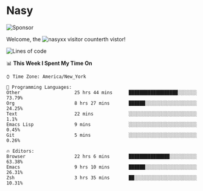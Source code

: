 # Nasy

<!--
<p align="center">
<img height="200" src="https://github-readme-stats.vercel.app/api?username=nasyxx&count_private=true&show_icons=true&theme=dracula&include_all_commits=true"/>
<img height="200" src="https://github-readme-stats.vercel.app/api/top-langs/?username=nasyxx&theme=dracula&hide=html,jupyter+notebook&count_private=true&show_icons=true"/>
</p>

  
----------------
-->

![Sponsor](https://img.shields.io/static/v1.svg?label=Sponsor&message=%E2%9D%A4&logo=GitHub&style=flat&color=pink)
 
Welcome, the ![nasyxx visitor counter](https://count.getloli.com/get/@nasyxx?theme=rule34)th vistor!
 
<!--START_SECTION:waka-->
![Lines of code](https://img.shields.io/badge/From%20Hello%20World%20I%27ve%20Written-600238%20lines%20of%20code-blue)

📊 **This Week I Spent My Time On** 

```text
⌚︎ Time Zone: America/New_York

💬 Programming Languages: 
Other                    25 hrs 44 mins      ██████████████████░░░░░░░   73.79% 
Org                      8 hrs 27 mins       ██████░░░░░░░░░░░░░░░░░░░   24.25% 
Text                     22 mins             ░░░░░░░░░░░░░░░░░░░░░░░░░   1.1% 
Emacs Lisp               9 mins              ░░░░░░░░░░░░░░░░░░░░░░░░░   0.45% 
Git                      5 mins              ░░░░░░░░░░░░░░░░░░░░░░░░░   0.26%

🔥 Editors: 
Browser                  22 hrs 6 mins       ███████████████░░░░░░░░░░   63.38% 
Emacs                    9 hrs 10 mins       ██████░░░░░░░░░░░░░░░░░░░   26.31% 
Zsh                      3 hrs 35 mins       ██░░░░░░░░░░░░░░░░░░░░░░░   10.31%

```


<!--END_SECTION:waka-->

<!-- ![visitors](https://visitor-badge.laobi.icu/badge?page_id=nasyxx.nasyxx) -->
